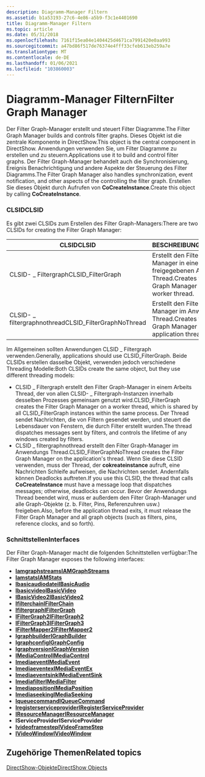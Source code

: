 ```yaml
---
description: Diagramm-Manager Filtern
ms.assetid: b1a53193-27c6-4e86-a5b9-f3c1e4401690
title: Diagramm-Manager Filtern
ms.topic: article
ms.date: 05/31/2018
ms.openlocfilehash: 7161f15ea04e1404425d4671ca7991420e0aa993
ms.sourcegitcommit: a47bd86f517de76374e4fff33cfeb613eb259a7e
ms.translationtype: MT
ms.contentlocale: de-DE
ms.lasthandoff: 01/06/2021
ms.locfileid: "103860003"
---
```

# <a name="filter-graph-manager"></a><span data-ttu-id="9e5ac-103">Diagramm-Manager Filtern</span><span class="sxs-lookup"><span data-stu-id="9e5ac-103">Filter Graph Manager</span></span>

<span data-ttu-id="9e5ac-104">Der Filter Graph-Manager erstellt und steuert Filter Diagramme.</span><span class="sxs-lookup"><span data-stu-id="9e5ac-104">The Filter Graph Manager builds and controls filter graphs.</span></span> <span data-ttu-id="9e5ac-105">Dieses Objekt ist die zentrale Komponente in DirectShow.</span><span class="sxs-lookup"><span data-stu-id="9e5ac-105">This object is the central component in DirectShow.</span></span> <span data-ttu-id="9e5ac-106">Anwendungen verwenden Sie, um Filter Diagramme zu erstellen und zu steuern.</span><span class="sxs-lookup"><span data-stu-id="9e5ac-106">Applications use it to build and control filter graphs.</span></span> <span data-ttu-id="9e5ac-107">Der Filter Graph-Manager behandelt auch die Synchronisierung, Ereignis Benachrichtigung und andere Aspekte der Steuerung des Filter Diagramms.</span><span class="sxs-lookup"><span data-stu-id="9e5ac-107">The Filter Graph Manager also handles synchronization, event notification, and other aspects of the controlling the filter graph.</span></span> <span data-ttu-id="9e5ac-108">Erstellen Sie dieses Objekt durch Aufrufen von **CoCreateInstance**.</span><span class="sxs-lookup"><span data-stu-id="9e5ac-108">Create this object by calling **CoCreateInstance**.</span></span>

### <a name="clsid"></a><span data-ttu-id="9e5ac-109">CLSID</span><span class="sxs-lookup"><span data-stu-id="9e5ac-109">CLSID</span></span>

<span data-ttu-id="9e5ac-110">Es gibt zwei CLSIDs zum Erstellen des Filter Graph-Managers:</span><span class="sxs-lookup"><span data-stu-id="9e5ac-110">There are two CLSIDs for creating the Filter Graph Manager:</span></span>



| <span data-ttu-id="9e5ac-111">CLSID</span><span class="sxs-lookup"><span data-stu-id="9e5ac-111">CLSID</span></span>                      | <span data-ttu-id="9e5ac-112">BESCHREIBUNG</span><span class="sxs-lookup"><span data-stu-id="9e5ac-112">Description</span></span>                                                 |
|----------------------------|-------------------------------------------------------------|
| <span data-ttu-id="9e5ac-113">CLSID- \_ Filtergraph</span><span class="sxs-lookup"><span data-stu-id="9e5ac-113">CLSID\_FilterGraph</span></span>         | <span data-ttu-id="9e5ac-114">Erstellt den Filter Graph-Manager in einem freigegebenen Arbeits Thread.</span><span class="sxs-lookup"><span data-stu-id="9e5ac-114">Creates the Filter Graph Manager on a shared worker thread.</span></span> |
| <span data-ttu-id="9e5ac-115">CLSID- \_ filtergraphnothread</span><span class="sxs-lookup"><span data-stu-id="9e5ac-115">CLSID\_FilterGraphNoThread</span></span> | <span data-ttu-id="9e5ac-116">Erstellt den Filter Graph-Manager im Anwendungs Thread.</span><span class="sxs-lookup"><span data-stu-id="9e5ac-116">Creates the Filter Graph Manager on the application thread.</span></span> |



 

<span data-ttu-id="9e5ac-117">Im Allgemeinen sollten Anwendungen CLSID \_ Filtergraph verwenden.</span><span class="sxs-lookup"><span data-stu-id="9e5ac-117">Generally, applications should use CLSID\_FilterGraph.</span></span> <span data-ttu-id="9e5ac-118">Beide CLSIDs erstellen dasselbe Objekt, verwenden jedoch verschiedene Threading Modelle:</span><span class="sxs-lookup"><span data-stu-id="9e5ac-118">Both CLSIDs create the same object, but they use different threading models:</span></span>

-   <span data-ttu-id="9e5ac-119">CLSID \_ Filtergraph erstellt den Filter Graph-Manager in einem Arbeits Thread, der von allen CLSID- \_ Filtergraph-Instanzen innerhalb desselben Prozesses gemeinsam genutzt wird.</span><span class="sxs-lookup"><span data-stu-id="9e5ac-119">CLSID\_FilterGraph creates the Filter Graph Manager on a worker thread, which is shared by all CLSID\_FilterGraph instances within the same process.</span></span> <span data-ttu-id="9e5ac-120">Der Thread sendet Nachrichten, die von Filtern gesendet werden, und steuert die Lebensdauer von Fenstern, die durch Filter erstellt wurden.</span><span class="sxs-lookup"><span data-stu-id="9e5ac-120">The thread dispatches messages sent by filters, and controls the lifetime of any windows created by filters.</span></span>
-   <span data-ttu-id="9e5ac-121">CLSID \_ filtergraphnothread erstellt den Filter Graph-Manager im Anwendungs Thread.</span><span class="sxs-lookup"><span data-stu-id="9e5ac-121">CLSID\_FilterGraphNoThread creates the Filter Graph Manager on the application's thread.</span></span> <span data-ttu-id="9e5ac-122">Wenn Sie diese CLSID verwenden, muss der Thread, der **cokreateinstance** aufruft, eine Nachrichten Schleife aufweisen, die Nachrichten sendet. Andernfalls können Deadlocks auftreten.</span><span class="sxs-lookup"><span data-stu-id="9e5ac-122">If you use this CLSID, the thread that calls **CoCreateInstance** must have a message loop that dispatches messages; otherwise, deadlocks can occur.</span></span> <span data-ttu-id="9e5ac-123">Bevor der Anwendungs Thread beendet wird, muss er außerdem den Filter Graph-Manager und alle Graph-Objekte (z. b. Filter, Pins, Referenzuhren usw.) freigeben.</span><span class="sxs-lookup"><span data-stu-id="9e5ac-123">Also, before the application thread exits, it must release the Filter Graph Manager and all graph objects (such as filters, pins, reference clocks, and so forth).</span></span>

### <a name="interfaces"></a><span data-ttu-id="9e5ac-124">Schnittstellen</span><span class="sxs-lookup"><span data-stu-id="9e5ac-124">Interfaces</span></span>

<span data-ttu-id="9e5ac-125">Der Filter Graph-Manager macht die folgenden Schnittstellen verfügbar:</span><span class="sxs-lookup"><span data-stu-id="9e5ac-125">The Filter Graph Manager exposes the following interfaces:</span></span>

-   [<span data-ttu-id="9e5ac-126">**Iamgraphstreams**</span><span class="sxs-lookup"><span data-stu-id="9e5ac-126">**IAMGraphStreams**</span></span>](/windows/desktop/api/Strmif/nn-strmif-iamgraphstreams)
-   [<span data-ttu-id="9e5ac-127">**Iamstats**</span><span class="sxs-lookup"><span data-stu-id="9e5ac-127">**IAMStats**</span></span>](/windows/desktop/api/Control/nn-control-iamstats)
-   [<span data-ttu-id="9e5ac-128">**Ibasicaudiodatei**</span><span class="sxs-lookup"><span data-stu-id="9e5ac-128">**IBasicAudio**</span></span>](/windows/desktop/api/Control/nn-control-ibasicaudio)
-   [<span data-ttu-id="9e5ac-129">**Ibasicvideo**</span><span class="sxs-lookup"><span data-stu-id="9e5ac-129">**IBasicVideo**</span></span>](/windows/desktop/api/Control/nn-control-ibasicvideo)
-   [<span data-ttu-id="9e5ac-130">**IBasicVideo2**</span><span class="sxs-lookup"><span data-stu-id="9e5ac-130">**IBasicVideo2**</span></span>](/windows/desktop/api/Control/nn-control-ibasicvideo2)
-   [<span data-ttu-id="9e5ac-131">**Ifilterchain**</span><span class="sxs-lookup"><span data-stu-id="9e5ac-131">**IFilterChain**</span></span>](/windows/desktop/api/Strmif/nn-strmif-ifilterchain)
-   [<span data-ttu-id="9e5ac-132">**Ifiltergraph**</span><span class="sxs-lookup"><span data-stu-id="9e5ac-132">**IFilterGraph**</span></span>](/windows/desktop/api/Strmif/nn-strmif-ifiltergraph)
-   [<span data-ttu-id="9e5ac-133">**IFilterGraph2**</span><span class="sxs-lookup"><span data-stu-id="9e5ac-133">**IFilterGraph2**</span></span>](/windows/desktop/api/Strmif/nn-strmif-ifiltergraph2)
-   [<span data-ttu-id="9e5ac-134">**IFilterGraph3**</span><span class="sxs-lookup"><span data-stu-id="9e5ac-134">**IFilterGraph3**</span></span>](/windows/desktop/api/Strmif/nn-strmif-ifiltergraph3)
-   [<span data-ttu-id="9e5ac-135">**IFilterMapper2**</span><span class="sxs-lookup"><span data-stu-id="9e5ac-135">**IFilterMapper2**</span></span>](/windows/desktop/api/Strmif/nn-strmif-ifiltermapper2)
-   [<span data-ttu-id="9e5ac-136">**Igraphbuilder**</span><span class="sxs-lookup"><span data-stu-id="9e5ac-136">**IGraphBuilder**</span></span>](/windows/desktop/api/Strmif/nn-strmif-igraphbuilder)
-   [<span data-ttu-id="9e5ac-137">**Igraphconfig**</span><span class="sxs-lookup"><span data-stu-id="9e5ac-137">**IGraphConfig**</span></span>](/windows/desktop/api/Strmif/nn-strmif-igraphconfig)
-   [<span data-ttu-id="9e5ac-138">**Igraphversion**</span><span class="sxs-lookup"><span data-stu-id="9e5ac-138">**IGraphVersion**</span></span>](/windows/desktop/api/Strmif/nn-strmif-igraphversion)
-   [<span data-ttu-id="9e5ac-139">**IMediaControl**</span><span class="sxs-lookup"><span data-stu-id="9e5ac-139">**IMediaControl**</span></span>](/windows/desktop/api/Control/nn-control-imediacontrol)
-   [<span data-ttu-id="9e5ac-140">**Imediaevent**</span><span class="sxs-lookup"><span data-stu-id="9e5ac-140">**IMediaEvent**</span></span>](/windows/desktop/api/Control/nn-control-imediaevent)
-   [<span data-ttu-id="9e5ac-141">**Imediaeventex**</span><span class="sxs-lookup"><span data-stu-id="9e5ac-141">**IMediaEventEx**</span></span>](/windows/desktop/api/Control/nn-control-imediaeventex)
-   [<span data-ttu-id="9e5ac-142">**Imediaeventsink**</span><span class="sxs-lookup"><span data-stu-id="9e5ac-142">**IMediaEventSink**</span></span>](/windows/desktop/api/Strmif/nn-strmif-imediaeventsink)
-   [<span data-ttu-id="9e5ac-143">**Imediafilter**</span><span class="sxs-lookup"><span data-stu-id="9e5ac-143">**IMediaFilter**</span></span>](/windows/desktop/api/Strmif/nn-strmif-imediafilter)
-   [<span data-ttu-id="9e5ac-144">**Imediaposition**</span><span class="sxs-lookup"><span data-stu-id="9e5ac-144">**IMediaPosition**</span></span>](/windows/desktop/api/Control/nn-control-imediaposition)
-   [<span data-ttu-id="9e5ac-145">**Imediaseeking**</span><span class="sxs-lookup"><span data-stu-id="9e5ac-145">**IMediaSeeking**</span></span>](/windows/desktop/api/Strmif/nn-strmif-imediaseeking)
-   [<span data-ttu-id="9e5ac-146">**Iqueuecommand**</span><span class="sxs-lookup"><span data-stu-id="9e5ac-146">**IQueueCommand**</span></span>](/windows/desktop/api/Control/nn-control-iqueuecommand)
-   [<span data-ttu-id="9e5ac-147">**Iregisterserviceprovider**</span><span class="sxs-lookup"><span data-stu-id="9e5ac-147">**IRegisterServiceProvider**</span></span>](/windows/desktop/api/Strmif/nn-strmif-iregisterserviceprovider)
-   [<span data-ttu-id="9e5ac-148">**IResourceManager**</span><span class="sxs-lookup"><span data-stu-id="9e5ac-148">**IResourceManager**</span></span>](/windows/desktop/api/Strmif/nn-strmif-iresourcemanager)
-   <span data-ttu-id="9e5ac-149">**IServiceProvider**</span><span class="sxs-lookup"><span data-stu-id="9e5ac-149">**IServiceProvider**</span></span>
-   [<span data-ttu-id="9e5ac-150">**Ivideoframestep**</span><span class="sxs-lookup"><span data-stu-id="9e5ac-150">**IVideoFrameStep**</span></span>](/windows/desktop/api/Strmif/nn-strmif-ivideoframestep)
-   [<span data-ttu-id="9e5ac-151">**IVideoWindow**</span><span class="sxs-lookup"><span data-stu-id="9e5ac-151">**IVideoWindow**</span></span>](/windows/desktop/api/Control/nn-control-ivideowindow)

## <a name="related-topics"></a><span data-ttu-id="9e5ac-152">Zugehörige Themen</span><span class="sxs-lookup"><span data-stu-id="9e5ac-152">Related topics</span></span>

<dl> <dt>

[<span data-ttu-id="9e5ac-153">DirectShow-Objekte</span><span class="sxs-lookup"><span data-stu-id="9e5ac-153">DirectShow Objects</span></span>](directshow-objects.md)
</dt> </dl>

 

 




